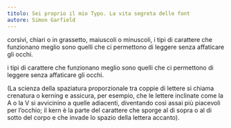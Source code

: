 ```yaml
---
titolo: Sei proprio il mio Typo. La vita segreta delle font
autore: Simon Garfield
---
```


corsivi, chiari o in grassetto, maiuscoli o minuscoli, i tipi di carattere che funzionano meglio sono quelli che ci permettono di leggere senza affaticare gli occhi.

i tipi di carattere che funzionano meglio sono quelli che ci permettono di leggere senza affaticare gli occhi.

(La scienza della spaziatura proporzionale tra coppie di lettere si chiama crenatura o kerning e assicura, per esempio, che le lettere inclinate come la A o la V si avvicinino a quelle adiacenti, diventando così assai più piacevoli per l’occhio; il kern è la parte del carattere che sporge al di sopra o al di sotto del corpo e che invade lo spazio della lettera accanto).